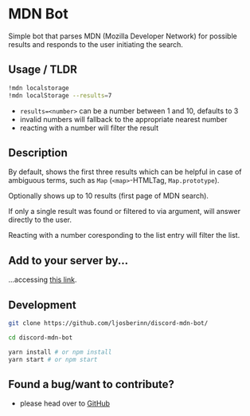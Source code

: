 # MDN Bot

Simple bot that parses MDN (Mozilla Developer Network) for possible results and responds to the user initiating the search.

## Usage / TLDR

```bash
!mdn localstorage
!mdn localStorage --results=7
```

- `results=<number>` can be a number between 1 and 10, defaults to 3
- invalid numbers will fallback to the appropriate nearest number
- reacting with a number will filter the result

## Description

By default, shows the first three results which can be helpful in case of ambiguous terms, such as `Map` (`<map>`-HTMLTag, `Map.prototype`).

Optionally shows up to 10 results (first page of MDN search).

If only a single result was found or filtered to via argument, will answer directly to the user.

Reacting with a number coresponding to the list entry will filter the list.

## Add to your server by...

...accessing [this link](https://discordapp.com/api/oauth2/authorize?client_id=649967864425611274&scope=bot&permissions=1).

## Development

```bash
git clone https://github.com/ljosberinn/discord-mdn-bot/

cd discord-mdn-bot

yarn install # or npm install
yarn start # or npm start
```

## Found a bug/want to contribute?

- please head over to [GitHub](https://github.com/ljosberinn/discord-mdn-bot/)
